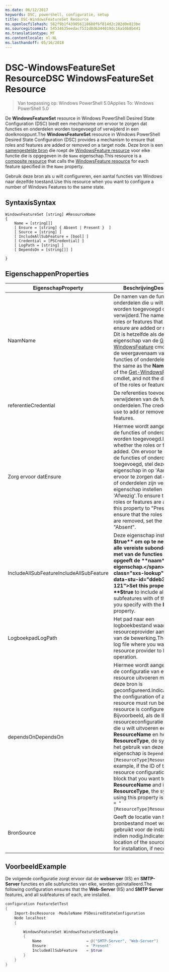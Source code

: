 ```yaml
---
ms.date: 06/12/2017
keywords: DSC, powershell, configuratie, setup
title: DSC-WindowsFeatureSet Resource
ms.openlocfilehash: 582f9b1f439056118680f6f814d2c202d0e823be
ms.sourcegitcommit: 54534635eedacf531d8d6344019dc16a50b8b441
ms.translationtype: MT
ms.contentlocale: nl-NL
ms.lasthandoff: 05/16/2018
---
```

# <a name="dsc-windowsfeatureset-resource"></a><span data-ttu-id="ddeb3-103">DSC-WindowsFeatureSet Resource</span><span class="sxs-lookup"><span data-stu-id="ddeb3-103">DSC WindowsFeatureSet Resource</span></span>

> <span data-ttu-id="ddeb3-104">Van toepassing op: Windows PowerShell 5.0</span><span class="sxs-lookup"><span data-stu-id="ddeb3-104">Applies To: Windows PowerShell 5.0</span></span>

<span data-ttu-id="ddeb3-105">De **WindowsFeatureSet** resource in Windows PowerShell Desired State Configuration (DSC) biedt een mechanisme om ervoor te zorgen dat functies en onderdelen worden toegevoegd of verwijderd in een doelknooppunt.</span><span class="sxs-lookup"><span data-stu-id="ddeb3-105">The **WindowsFeatureSet** resource in Windows PowerShell Desired State Configuration (DSC) provides a mechanism to ensure that roles and features are added or removed on a target node.</span></span>
<span data-ttu-id="ddeb3-106">Deze bron is een [samengestelde bron](authoringResourceComposite.md) die roept de [WindowsFeature resource](windowsfeatureResource.md) voor elke functie die is opgegeven in de `Name` eigenschap.</span><span class="sxs-lookup"><span data-stu-id="ddeb3-106">This resource is a [composite resource](authoringResourceComposite.md) that calls the [WindowsFeature resource](windowsfeatureResource.md) for each feature specified in the `Name` property.</span></span>

<span data-ttu-id="ddeb3-107">Gebruik deze bron als u wilt configureren, een aantal functies van Windows naar dezelfde toestand.</span><span class="sxs-lookup"><span data-stu-id="ddeb3-107">Use this resource when you want to configure a number of Windows Features to the same state.</span></span>

## <a name="syntax"></a><span data-ttu-id="ddeb3-108">Syntaxis</span><span class="sxs-lookup"><span data-stu-id="ddeb3-108">Syntax</span></span>

```
WindowsFeatureSet [string] #ResourceName
{
    Name = [string[]]
    [ Ensure = [string] { Absent | Present }  ]
    [ Source = [string] ]
    [ IncludeAllSubFeature = [bool] ]
    [ Credential = [PSCredential] ]
    [ LogPath = [string] ]
    [ DependsOn = [string[]] ]

}
```

## <a name="properties"></a><span data-ttu-id="ddeb3-109">Eigenschappen</span><span class="sxs-lookup"><span data-stu-id="ddeb3-109">Properties</span></span>

|  <span data-ttu-id="ddeb3-110">Eigenschap</span><span class="sxs-lookup"><span data-stu-id="ddeb3-110">Property</span></span>  |  <span data-ttu-id="ddeb3-111">Beschrijving</span><span class="sxs-lookup"><span data-stu-id="ddeb3-111">Description</span></span>   |
|---|---|
| <span data-ttu-id="ddeb3-112">Naam</span><span class="sxs-lookup"><span data-stu-id="ddeb3-112">Name</span></span>| <span data-ttu-id="ddeb3-113">De namen van de functies of onderdelen die u wilt zorgen worden toegevoegd of verwijderd.</span><span class="sxs-lookup"><span data-stu-id="ddeb3-113">The names of the roles or features that you want to ensure are added or removed.</span></span> <span data-ttu-id="ddeb3-114">Dit is hetzelfde als de **naam** eigenschap van de [Get-WindowsFeature](https://technet.microsoft.com/en-us/library/jj205469.aspx) cmdlet, en niet de weergavenaam van de functies of onderdelen.</span><span class="sxs-lookup"><span data-stu-id="ddeb3-114">This is the same as the **Name** property of the [Get-WindowsFeature](https://technet.microsoft.com/en-us/library/jj205469.aspx) cmdlet, and not the display name of the roles or features.</span></span>|
| <span data-ttu-id="ddeb3-115">referentie</span><span class="sxs-lookup"><span data-stu-id="ddeb3-115">Credential</span></span>| <span data-ttu-id="ddeb3-116">De referenties toevoegen of verwijderen van de functies of onderdelen.</span><span class="sxs-lookup"><span data-stu-id="ddeb3-116">The credentials to use to add or remove the roles or features.</span></span>|
| <span data-ttu-id="ddeb3-117">Zorg ervoor dat</span><span class="sxs-lookup"><span data-stu-id="ddeb3-117">Ensure</span></span>| <span data-ttu-id="ddeb3-118">Hiermee wordt aangegeven of de functies of onderdelen worden toegevoegd.</span><span class="sxs-lookup"><span data-stu-id="ddeb3-118">Indicates whether the roles or features are added.</span></span> <span data-ttu-id="ddeb3-119">Om ervoor te zorgen dat de functies of onderdelen zijn toegevoegd, stel deze eigenschap in op 'Aanwezig' om ervoor te zorgen dat de functies of onderdelen zijn verwijderd, de eigenschap instellen op 'Afwezig'.</span><span class="sxs-lookup"><span data-stu-id="ddeb3-119">To ensure that the roles or features are added, set this property to "Present" To ensure that the roles or features are removed, set the property to "Absent".</span></span>|
| <span data-ttu-id="ddeb3-120">IncludeAllSubFeature</span><span class="sxs-lookup"><span data-stu-id="ddeb3-120">IncludeAllSubFeature</span></span>| <span data-ttu-id="ddeb3-121">Deze eigenschap instellen op **$true** om op te nemen van alle vereiste subonderdelen met van de functies die u met opgeeft de **naam** eigenschap.</span><span class="sxs-lookup"><span data-stu-id="ddeb3-121">Set this property to **$true** to include all required subfeatures with of the features you specify with the **Name** property.</span></span>|
| <span data-ttu-id="ddeb3-122">Logboekpad</span><span class="sxs-lookup"><span data-stu-id="ddeb3-122">LogPath</span></span>| <span data-ttu-id="ddeb3-123">Het pad naar een logboekbestand waar u de resourceprovider aan te melden van de bewerking.</span><span class="sxs-lookup"><span data-stu-id="ddeb3-123">The path to a log file where you want the resource provider to log the operation.</span></span>|
| <span data-ttu-id="ddeb3-124">dependsOn</span><span class="sxs-lookup"><span data-stu-id="ddeb3-124">DependsOn</span></span>| <span data-ttu-id="ddeb3-125">Hiermee wordt aangegeven dat de configuratie van een andere resource uitvoeren moet voordat deze bron is geconfigureerd.</span><span class="sxs-lookup"><span data-stu-id="ddeb3-125">Indicates that the configuration of another resource must run before this resource is configured.</span></span> <span data-ttu-id="ddeb3-126">Bijvoorbeeld, als de ID van de resourceconfiguratie scriptblok die u wilt uitvoeren eerst is __ResourceName__ en het type __ResourceType__, de syntaxis voor het gebruik van deze eigenschap is `DependsOn = "[ResourceType]ResourceName"`.</span><span class="sxs-lookup"><span data-stu-id="ddeb3-126">For example, if the ID of the resource configuration script block that you want to run first is __ResourceName__ and its type is __ResourceType__, the syntax for using this property is `DependsOn = "[ResourceType]ResourceName"`.</span></span>|
| <span data-ttu-id="ddeb3-127">Bron</span><span class="sxs-lookup"><span data-stu-id="ddeb3-127">Source</span></span>| <span data-ttu-id="ddeb3-128">Geeft de locatie van het bronbestand moet worden gebruikt voor de installatie, indien nodig.</span><span class="sxs-lookup"><span data-stu-id="ddeb3-128">Indicates the location of the source file to use for installation, if necessary.</span></span>|

## <a name="example"></a><span data-ttu-id="ddeb3-129">Voorbeeld</span><span class="sxs-lookup"><span data-stu-id="ddeb3-129">Example</span></span>

<span data-ttu-id="ddeb3-130">De volgende configuratie zorgt ervoor dat de **webserver** (IIS) en **SMTP-Server** functies en alle subfuncties van elke, worden geïnstalleerd.</span><span class="sxs-lookup"><span data-stu-id="ddeb3-130">The following configuration ensures that the **Web-Server** (IIS) and **SMTP Server** features, and all subfeatures of each, are installed.</span></span>

```powershell
configuration FeatureSetTest
{
    Import-DscResource -ModuleName PSDesiredStateConfiguration
    Node localhost
    {

        WindowsFeatureSet WindowsFeatureSetExample
        {
            Name                    = @("SMTP-Server", "Web-Server")
            Ensure                  = 'Present'
            IncludeAllSubFeature    = $true
        }
    }
}
```